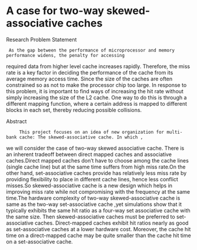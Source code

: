 #                                    A case for two-way skewed-associative caches

Research Problem Statement

	 As the gap between the performance of microprocessor and memory performance widens, the penalty for accessing
  required data from higher level cache increases rapidly. Therefore, the miss rate is a key factor in deciding 
  the performance of the cache from its average memory access time. Since the size of the caches are often 
  constrained so as not to make the processor chip too large.
          In response to this problem, it is important to find ways of increasing the hit rate without simply 
  increasing the size of the L2 cache. One way to do this is through a different mapping function, where a certain 
  address is mapped to different blocks in each set, thereby reducing possible collisions.	


Abstract
	
         This project focuses on an idea of new organization for multi-bank cache: The skewed-associative cache. In which , 
   we will consider the case of two-way skewed associative cache.
   There is an inherent tradeoff between direct mapped caches and associative caches.Direct mapped caches don’t have 
   to choose among the cache lines (single cache line) but at the same time suffers from high miss rate.On the other hand,
   set-associative caches provide has relatively less miss rate by providing flexibility to place in different cache
   lines, hence less conflict misses.So skewed-associative cache is  a new design which helps in improving miss rate while
   not compromising with the frequency at the same time.The hardware complexity of two-way skewed-associative cache  is same
   as the two-way set-associative cache ,yet simulations show that it typically exhibits the same hit ratio as a four-way 
   set associative cache with the same size. Then skewed-associative caches must be preferred to set-associative caches. 
      Direct-mapped caches exhibit hit ratios nearly as good as set-associative caches at a lower hardware cost. Moreover,
      the cache hit time on a direct-mapped cache may be quite smaller than the cache hit time on a set-associative cache.

